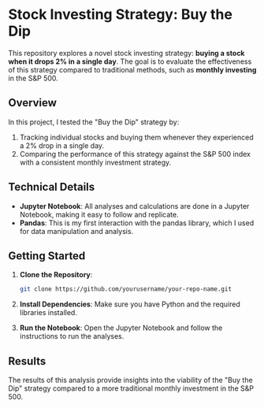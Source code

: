 # Stock Investing Strategy: Buy the Dip

This repository explores a novel stock investing strategy: **buying a stock when it drops 2% in a single day**. The goal is to evaluate the effectiveness of this strategy compared to traditional methods, such as **monthly investing** in the S&P 500.

## Overview

In this project, I tested the "Buy the Dip" strategy by:

1. Tracking individual stocks and buying them whenever they experienced a 2% drop in a single day.
2. Comparing the performance of this strategy against the S&P 500 index with a consistent monthly investment strategy.

## Technical Details

- **Jupyter Notebook**: All analyses and calculations are done in a Jupyter Notebook, making it easy to follow and replicate.
- **Pandas**: This is my first interaction with the pandas library, which I used for data manipulation and analysis.

## Getting Started

1. **Clone the Repository**: 
   ```bash
   git clone https://github.com/yourusername/your-repo-name.git
   ```
   
2. **Install Dependencies**: Make sure you have Python and the required libraries installed.
3. **Run the Notebook**: Open the Jupyter Notebook and follow the instructions to run the analyses.

## Results
The results of this analysis provide insights into the viability of the "Buy the Dip" strategy compared to a more traditional monthly investment in the S&P 500.
